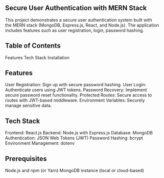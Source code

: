 ## Secure User Authentication with MERN Stack
This project demonstrates a secure user authentication system built with the MERN stack (MongoDB, Express.js, React, and Node.js). The application includes features such as user registration, login, password hashing.

## Table of Contents
Features
Tech Stack
Installation


## Features
User Registration: Sign up with secure password hashing.
User Login: Authenticate users using JWT tokens.
Password Recovery: Implement secure password reset functionality.
Protected Routes: Secure access to routes with JWT-based middleware.
Environment Variables: Securely manage sensitive data.
## Tech Stack
Frontend: React.js
Backend: Node.js with Express.js
Database: MongoDB
Authentication: JSON Web Tokens (JWT)
Password Hashing: bcrypt
Environment Management: dotenv

## Prerequisites
Node.js and npm (or Yarn)
MongoDB instance (local or cloud-based)
